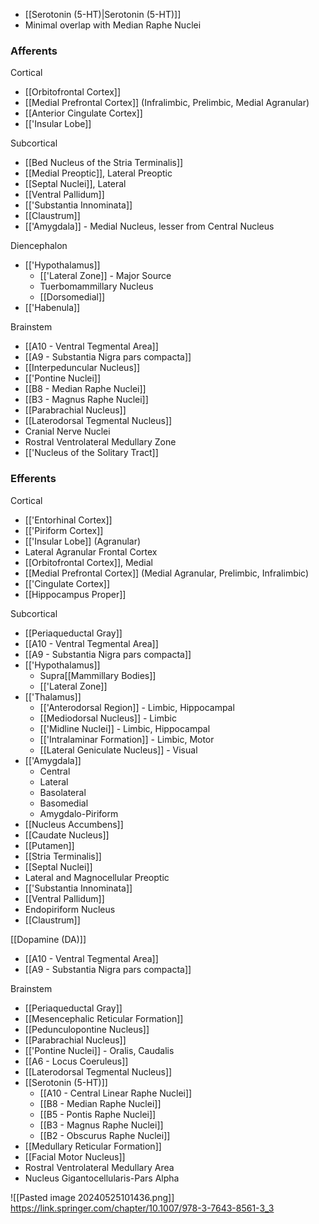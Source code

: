 - [[Serotonin (5-HT)|Serotonin (5-HT)]]
- Minimal overlap with Median Raphe Nuclei
### Afferents
Cortical
- [[Orbitofrontal Cortex]]
- [[Medial Prefrontal Cortex]] (Infralimbic, Prelimbic, Medial Agranular)
- [[Anterior Cingulate Cortex]]
- [['Insular Lobe]]

Subcortical
- [[Bed Nucleus of the Stria Terminalis]]
- [[Medial Preoptic]], Lateral Preoptic
- [[Septal Nuclei]], Lateral
- [[Ventral Pallidum]]
- [['Substantia Innominata]]
- [[Claustrum]]
- [['Amygdala]] - Medial Nucleus, lesser from Central Nucleus

Diencephalon
- [['Hypothalamus]]
	- [['Lateral Zone]] - Major Source
	- Tuerbomammillary Nucleus
	- [[Dorsomedial]]
- [['Habenula]]

Brainstem
- [[A10 - Ventral Tegmental Area]]
- [[A9 - Substantia Nigra pars compacta]]
- [[Interpeduncular Nucleus]]
- [['Pontine Nuclei]]
- [[B8 - Median Raphe Nuclei]]
- [[B3 - Magnus Raphe Nuclei]]
- [[Parabrachial Nucleus]]
- [[Laterodorsal Tegmental Nucleus]]
- Cranial Nerve Nuclei
- Rostral Ventrolateral Medullary Zone
- [['Nucleus of the Solitary Tract]]
### Efferents
Cortical
- [['Entorhinal Cortex]]
- [['Piriform Cortex]]
- [['Insular Lobe]] (Agranular)
- Lateral Agranular Frontal Cortex
- [[Orbitofrontal Cortex]], Medial
- [[Medial Prefrontal Cortex]] (Medial Agranular, Prelimbic, Infralimbic)
- [['Cingulate Cortex]]
- [[Hippocampus Proper]]

Subcortical
- [[Periaqueductal Gray]]
- [[A10 - Ventral Tegmental Area]]
- [[A9 - Substantia Nigra pars compacta]]
- [['Hypothalamus]]
	- Supra[[Mammillary Bodies]]
	- [['Lateral Zone]]
- [['Thalamus]]
	- [['Anterodorsal Region]] - Limbic, Hippocampal
	- [[Mediodorsal Nucleus]] - Limbic
	- [['Midline Nuclei]] - Limbic, Hippocampal
	- [['Intralaminar Formation]] - Limbic, Motor
	- [[Lateral Geniculate Nucleus]] - Visual
- [['Amygdala]]
	- Central
	- Lateral
	- Basolateral
	- Basomedial
	- Amygdalo-Piriform
- [[Nucleus Accumbens]]
- [[Caudate Nucleus]]
- [[Putamen]]
- [[Stria Terminalis]]
- [[Septal Nuclei]]
- Lateral and Magnocellular Preoptic
- [['Substantia Innominata]]
- [[Ventral Pallidum]]
- Endopiriform Nucleus
- [[Claustrum]]

[[Dopamine (DA)]]
- [[A10 - Ventral Tegmental Area]]
- [[A9 - Substantia Nigra pars compacta]]

Brainstem
- [[Periaqueductal Gray]]
- [[Mesencephalic Reticular Formation]]
- [[Pedunculopontine Nucleus]]
- [[Parabrachial Nucleus]]
- [['Pontine Nuclei]] - Oralis, Caudalis
- [[A6 - Locus Coeruleus]]
- [[Laterodorsal Tegmental Nucleus]]
- [[Serotonin (5-HT)]]
	- [[A10 - Central Linear Raphe Nuclei]]
	- [[B8 - Median Raphe Nuclei]]
	- [[B5 - Pontis Raphe Nuclei]]
	- [[B3 - Magnus Raphe Nuclei]]
	- [[B2 - Obscurus Raphe Nuclei]]
- [[Medullary Reticular Formation]]
- [[Facial Motor Nucleus]]
- Rostral Ventrolateral Medullary Area
- Nucleus Gigantocellularis-Pars Alpha

![[Pasted image 20240525101436.png]]
https://link.springer.com/chapter/10.1007/978-3-7643-8561-3_3